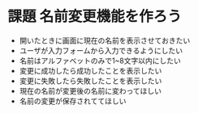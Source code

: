 # 課題 名前変更機能を作ろう

- 開いたときに画面に現在の名前を表示させておきたい
- ユーザが入力フォームから入力できるようにしたい
- 名前はアルファベットのみで1~8文字以内にしたい
- 変更に成功したら成功したことを表示したい
- 変更に失敗したら失敗したことを表示したい
- 現在の名前が変更後の名前に変わってほしい
- 名前の変更が保存されててほしい
